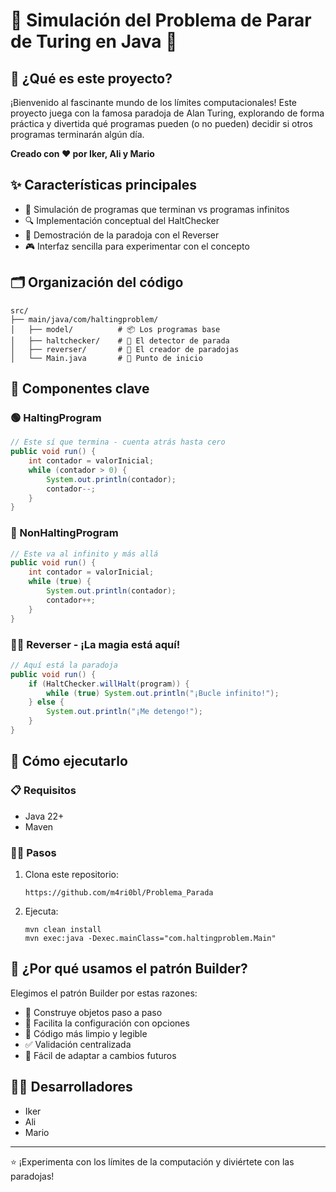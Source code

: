 # 🛑 Simulación del Problema de Parar de Turing en Java 🚀

## 🧠 ¿Qué es este proyecto? 

¡Bienvenido al fascinante mundo de los límites computacionales! Este proyecto juega con la famosa paradoja de Alan Turing, explorando de forma práctica y divertida qué programas pueden (o no pueden) decidir si otros programas terminarán algún día.

**Creado con ❤️ por Iker, Ali y Mario**

## ✨ Características principales

- 🔄 Simulación de programas que terminan vs programas infinitos
- 🔍 Implementación conceptual del HaltChecker
- 🔀 Demostración de la paradoja con el Reverser
- 🎮 Interfaz sencilla para experimentar con el concepto

## 🗂️ Organización del código

```
src/
├── main/java/com/haltingproblem/
│   ├── model/          # 📦 Los programas base
│   ├── haltchecker/    # 🔎 El detector de parada
│   ├── reverser/       # 🔄 El creador de paradojas
│   └── Main.java       # 🚀 Punto de inicio
```

## 🧩 Componentes clave

### 🟢 HaltingProgram
```java
// Este sí que termina - cuenta atrás hasta cero
public void run() {
    int contador = valorInicial;
    while (contador > 0) {
        System.out.println(contador);
        contador--;
    }
}
```

### 🔄 NonHaltingProgram
```java
// Este va al infinito y más allá
public void run() {
    int contador = valorInicial;
    while (true) {
        System.out.println(contador);
        contador++;
    }
}
```

### 🧙‍♂️ Reverser - ¡La magia está aquí!
```java
// Aquí está la paradoja
public void run() {
    if (HaltChecker.willHalt(program)) {
        while (true) System.out.println("¡Bucle infinito!");
    } else {
        System.out.println("¡Me detengo!");
    }
}
```

## 🚀 Cómo ejecutarlo

### 📋 Requisitos
- Java 22+
- Maven

### 🏃‍♂️ Pasos
1. Clona este repositorio:
   ```
   https://github.com/m4ri0bl/Problema_Parada
   ```

2. Ejecuta:
   ```
   mvn clean install
   mvn exec:java -Dexec.mainClass="com.haltingproblem.Main"
   ```

## 🎯 ¿Por qué usamos el patrón Builder?

Elegimos el patrón Builder por estas razones:

- 🧱 Construye objetos paso a paso
- 🔧 Facilita la configuración con opciones
- 📝 Código más limpio y legible
- ✅ Validación centralizada
- 🔄 Fácil de adaptar a cambios futuros

## 👨‍💻 Desarrolladores
- Iker
- Ali
- Mario

---
⭐ ¡Experimenta con los límites de la computación y diviértete con las paradojas!
